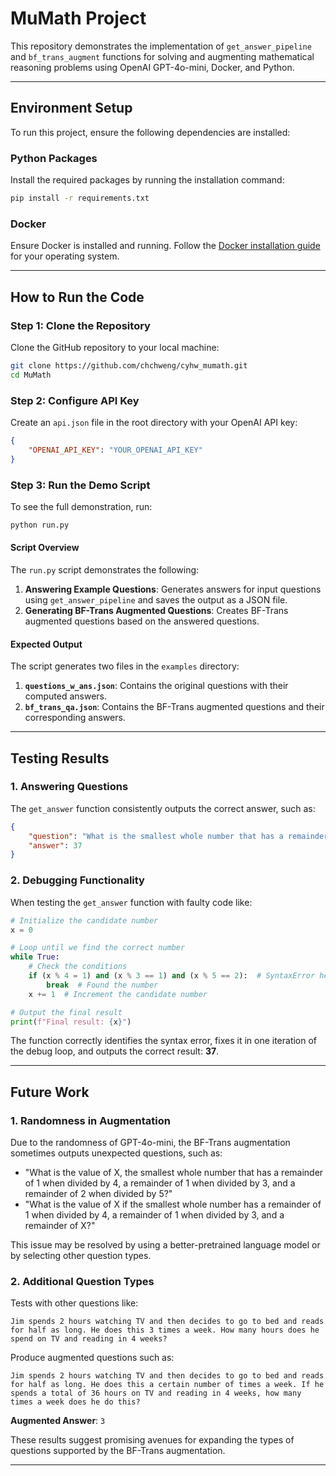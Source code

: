 # MuMath Project

This repository demonstrates the implementation of `get_answer_pipeline` and `bf_trans_augment` functions for solving and augmenting mathematical reasoning problems using OpenAI GPT-4o-mini, Docker, and Python.

---

## Environment Setup

To run this project, ensure the following dependencies are installed:

### **Python Packages**
Install the required packages by running the installation command:
```bash
pip install -r requirements.txt
```

### **Docker**
Ensure Docker is installed and running. Follow the [Docker installation guide](https://docs.docker.com/get-started/) for your operating system.

---

## How to Run the Code

### **Step 1: Clone the Repository**
Clone the GitHub repository to your local machine:
```bash
git clone https://github.com/chchweng/cyhw_mumath.git
cd MuMath
```

### **Step 2: Configure API Key**
Create an `api.json` file in the root directory with your OpenAI API key:

```json
{
    "OPENAI_API_KEY": "YOUR_OPENAI_API_KEY"
}
```

### **Step 3: Run the Demo Script**
To see the full demonstration, run:
```bash
python run.py
```

#### **Script Overview**
The `run.py` script demonstrates the following:

1. **Answering Example Questions**: Generates answers for input questions using `get_answer_pipeline` and saves the output as a JSON file.
2. **Generating BF-Trans Augmented Questions**: Creates BF-Trans augmented questions based on the answered questions.

#### **Expected Output**
The script generates two files in the `examples` directory:

1. **`questions_w_ans.json`**: Contains the original questions with their computed answers.
2. **`bf_trans_qa.json`**: Contains the BF-Trans augmented questions and their corresponding answers.

---

## Testing Results

### **1. Answering Questions**
The `get_answer` function consistently outputs the correct answer, such as:

```json
{
    "question": "What is the smallest whole number that has a remainder of 1 when divided by 4, a remainder of 1 when divided by 3, and a remainder of 2 when divided by 5?",
    "answer": 37
}
```

### **2. Debugging Functionality**
When testing the `get_answer` function with faulty code like:

```python
# Initialize the candidate number
x = 0

# Loop until we find the correct number
while True:
    # Check the conditions
    if (x % 4 = 1) and (x % 3 == 1) and (x % 5 == 2):  # SyntaxError here
        break  # Found the number
    x += 1  # Increment the candidate number

# Output the final result
print(f"Final result: {x}")
```

The function correctly identifies the syntax error, fixes it in one iteration of the debug loop, and outputs the correct result: **37**.

---

## Future Work

### **1. Randomness in Augmentation**
Due to the randomness of GPT-4o-mini, the BF-Trans augmentation sometimes outputs unexpected questions, such as:

- "What is the value of X, the smallest whole number that has a remainder of 1 when divided by 4, a remainder of 1 when divided by 3, and a remainder of 2 when divided by 5?"
- "What is the value of X if the smallest whole number has a remainder of 1 when divided by 4, a remainder of 1 when divided by 3, and a remainder of X?"

This issue may be resolved by using a better-pretrained language model or by selecting other question types.

### **2. Additional Question Types**
Tests with other questions like:

```
Jim spends 2 hours watching TV and then decides to go to bed and reads for half as long. He does this 3 times a week. How many hours does he spend on TV and reading in 4 weeks?
```

Produce augmented questions such as:

```
Jim spends 2 hours watching TV and then decides to go to bed and reads for half as long. He does this a certain number of times a week. If he spends a total of 36 hours on TV and reading in 4 weeks, how many times a week does he do this?
```

**Augmented Answer**: `3`

These results suggest promising avenues for expanding the types of questions supported by the BF-Trans augmentation.

---


